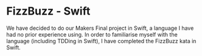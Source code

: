 # FizzBuzz - Swift

We have decided to do our Makers Final project in Swift, a language I have had no prior experience using. In order to familiarise myself with the language (including TDDing in Swift), I have completed the FizzBuzz kata in Swift. 
